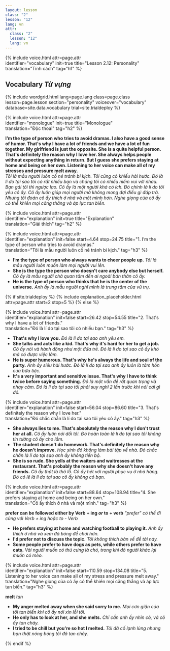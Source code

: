 ```yaml
---
layout: lesson
class: "2"
lesson: "12"	
lang: vn
attr:
  class: "2"
  lesson: "12"
  lang: vn
---
```


{%  include voice.html attr=page.attr  
	identifier="vocabulary"  init=true
	title="Lesson 2.12: Personality"        
	translation="Tính cách"
    tag="h1" %}

## Vocabulary *Từ vựng*

{% include wordgrid.html lang=page.lang
    class=page.class 
    lesson=page.lesson 
    section="personality"
    voiceover="vocabulary"
    database=site.data.vocabulary 
    trial=site.trialdeploy %}

{%  include voice.html attr=page.attr  
	identifier="monologue"  init=true
	title="Monologue"        
	translation="Độc thoại"
    tag="h2" %}

**I’m the type of person who tries to avoid dramas. I also have a good sense of humor. That's why I have a lot of friends and we have a lot of fun together. My girlfriend is just the opposite. She is a quite helpful person. That's definitely the reason why I love her. She always helps people without expecting anything in return. But I guess she prefers staying at home and being on her own. Listening to her voice can make all of my stresses and pressure melt away.**   
*Tôi là mẫu người luôn cố né tránh bi kịch. Tôi cũng có khiếu hài hước. Đó là lí do tại sao tôi có rất nhiều bạn và chúng tôi có nhiều niềm vui với nhau. Bạn gái tôi thì ngược lạo. Cô ấy là một người khá có ích. Đó chính là lí do tôi yêu cô ấy. Cô ấy luôn giúp mọi người mà không mong đợi điều gì đáp trả. Nhưng tôi đoán cô ấy thích ở nhà và một mình hơn. Nghe giọng của cô ấy có thể khiến mọi căng thẳng và áp lực tan biến.*    
 
{%  include voice.html attr=page.attr  
	identifier="explanation"  init=true
	title="Explanation"        
	translation="Giải thích"
    tag="h2" %} 

{%  include voice.html attr=page.attr  
	identifier="explanation"  init=false start=4.64 stop=24.75
	title="1. I’m the type of person who tries to avoid dramas."        
	translation="Tôi là mẫu người luôn cố né tránh bi kịch."
    tag="h3" %}

- **I’m the type of person who always wants to cheer people up.**  *Tôi là mẫu người luôn muốn làm mọi người vui lên.*
- **She is the type the person who doesn't care anybody else but herself.**  *Cô ấy là mẫu người chả quan tâm đến ai ngoài bản thân cô ấy.*
- **He is the type of person who thinks that he is the center of the universe.**  *Anh ấy là mẫu người nghĩ mình là trung tâm của vũ trụ.*

{% if site.trialdeploy %}
	{% include explanation_placeholder.html  attr=page.attr     start=2 stop=5 %}
	{% else %}


{%  include voice.html attr=page.attr  
	identifier="explanation"  init=false start=26.42 stop=54.55
	title="2. That's why I have a lot of friends."        
	translation="Đó là lí do tại sao tôi có nhiều bạn."
    tag="h3" %}

- **That's why I love you.**  *Đó là lí do tại sao anh yêu em.*
- **She talks and acts like a kid. That's why it's hard for her to get a job.**  *Cô ấy nói và hành động như một đứa trẻ. Đó là lí do tại sao cô ấy khó mà có được việc làm.*
- **He is super humorous. That's why he's always the life and soul of the party.**  *Anh ấy siêu hài hước. Đó là lí do tại sao anh ấy luôn là tâm hồn của bữa tiệc.*
- **It's a very important and sensitive issue. That's why I have to think twice before saying something.**  *Đó là một vấn đề rất quan trọng và nhạy cảm. Đó là lí do tại sao tôi phải suy nghĩ 2 lần trước khi nói cái gì đó.*

{%  include voice.html attr=page.attr  
	identifier="explanation"  init=false start=56.04 stop=86.60
	title="3. That's definitely the reason why I love her."        
	translation="Đó chắc chắn là lí do tại sao tôi yêu cô ấy."
    tag="h3" %}

- **She always lies to me. That's absolutely the reason why I don't trust her at all.**  *Cô ấy luôn nói dối tôi. Đó hoàn toàn là lí do tại sao tôi không tin tưởng cô ấy cho lắm.*
- **The student doesn't do homework. That's definitely the reason why he doesn't improve.**  *Học sinh đó không làm bài tập về nhà. Đó chắc chắn là lí do tại sao anh ấy không tiến bộ.*
- **She is so rude. She yells at the waiters and waitresses at the restaurant. That's probably the reason why she doesn't have any friends.**  *Cô ấy thật là thô lỗ. Cô ấy hét với người phục vụ ở nhà hàng. Đó có lẽ là lí do tại sao cô ấy không có bạn.*

{%  include voice.html attr=page.attr  
	identifier="explanation"  init=false start=88.64 stop=108.94
	title="4. She prefers staying at home and being on her own."        
	translation="Cô ấy thích ở nhà và một mình."
    tag="h3" %}

**prefer can be followed either by Verb + ing *or* to + verb** *"prefer" có thể đi cùng với Verb + ing hoặc to - Verb*

- **He prefers staying at home and watching football to playing it.**  *Anh ấy thích ở nhà và xem đá bóng để chơi hơn.*
- **I'd prefer not to discuss the topic.**  *Tôi không thích bàn về đề tài này.*
- **Some people prefer to have dogs as pets, while others prefer to have cats.**  *Vài người muốn có thú cưng là chó, trong khi đó người khác lại muốn có mèo.* 

{%  include voice.html attr=page.attr  
	identifier="explanation"  init=false start=110.59 stop=134.08
	title="5. Listening to her voice can make all of my stress and pressure melt away."        
	translation="Nghe giọng của cô ấy có thể khiến mọi căng thẳng và áp lực tan biến."
    tag="h3" %}

**melt**  *tan*

- **My anger melted away when she said sorry to me.**  *Mọi cơn giận của tôi tan biến khi cô ấy nói xin lỗi tôi.*
- **He only has to look at her, and she melts.**  *Chỉ cần anh ấy nhìn cô, và cô ấy tan chảy.*
- **I tried to be chill but you're so hot I melted.**  *Tôi đã cố lạnh lùng nhưng bạn thật nóng bỏng tôi đã tan chảy.*


{% endif %}


